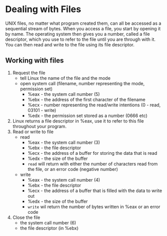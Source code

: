 # Dealing with Files

UNIX files, no matter what program created them, can all be accessed as a sequential stream of bytes.
When you access a file, you start by opening it by name. The operating
system then gives you a number, called a file descriptor, which you use to refer to
the file until you are through with it. You can then read and write to the file using
its file descriptor.

## Working with files

1. Request the file
    - tell Linux the name of the file and the mode
    - open system call (filename, number representing the mode, permission set)
        - %eax - the system call number (5)
        - %ebx - the address of the first character of the filename
        - %ecx - number representing the read/write intentions (0 - read, 03101 - write)
        - %edx - the permission set stored as a number (0666 etc)
2. Linux returns a file descriptor in %eax, use it to refer to this file throughout your program.
3. Read or write to file
    - read
        - %eax - the system call number (3)
        - %ebx - the file descriptor
        - %ecx - the address of a buffer for storing the data that is read
        - %edx - the size of the buffer
        - `read` will return with either the number of characters read from the file, or an error code (negative number)
    - write
        - %eax - the system call number (4)
        - %ebx - the file descriptor
        - %ecx - the address of a buffer that is filled with the data to write out
        - %edx - the size of the buffer
        - `write` wil return the number of bytes written in %eax or an error code
4. Close the file
    - the system call number (6)
    - the file descriptor (in %ebx)
